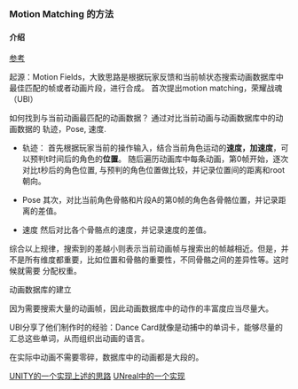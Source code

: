 ### Motion Matching 的方法

#### 介绍
[参考](https://zhuanlan.zhihu.com/p/50141261)

起源：Motion Fields，大致思路是根据玩家反馈和当前帧状态搜索动画数据库中最佳匹配的帧或者动画片段，进行合成。
首次提出motion matching，荣耀战魂（UBI）

如何找到与当前动画最匹配的动画数据？
通过对比当前动画与动画数据库中的动画数据的 轨迹，Pose, 速度.

- 轨迹：
首先根据玩家当前的操作输入，结合当前角色运动的**速度，加速度**，可以预判t时间后的角色的**位置**。
随后遍历动画库中每条动画，第0帧开始，逐次对比t秒后的角色位置, 与预判的角色位置做比较，并记录位置间的距离和root朝向。

- Pose
其次，对比当前角色骨骼和片段A的第0帧的角色各骨骼位置，并记录距离的差值。

- 速度
然后对比各个骨骼点的速度，并记录速度的差值。

综合以上规律，搜索到的差越小则表示当前动画帧与搜索出的帧越相近。但是，并不是所有维度都重要，比如位置和骨骼的重要性，不同骨骼之间的差异性等。这时候就需要
分配权重。

动画数据库的建立

因为需要搜索大量的动画帧，因此动画数据库中的动作的丰富度应当尽量大。

UBI分享了他们制作时的经验：Dance Card就像是动捕中的单词卡，能够尽量的汇总这些单词，从而组织出动画的语言。

在实际中动画不需要零碎，数据库中的动画都是大段的。

[UNITY的一个实现上述的思路](https://github.com/nashnie/MotionMatching)
[UNreal中的一个实现](https://github.com/Hethger/UE4_MotionMatching-)


